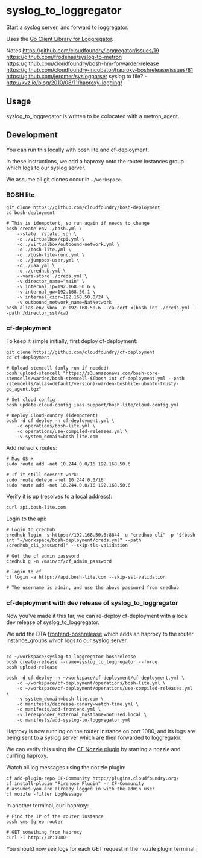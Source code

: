 # syslog_to_loggregator

Start a syslog server, and forward to [loggregator](https://github.com/cloudfoundry/loggregator).

Uses the [Go Client Library for Loggregator](https://github.com/cloudfoundry/go-loggregator).

Notes
https://github.com/cloudfoundry/loggregator/issues/19
https://github.com/frodenas/syslog-to-metron
https://github.com/cloudfoundry/bosh-hm-forwarder-release
https://github.com/cloudfoundry-incubator/haproxy-boshrelease/issues/81
https://github.com/jeromer/syslogparser
syslog to file? - http://kvz.io/blog/2010/08/11/haproxy-logging/

## Usage

syslog_to_loggregator is written to be colocated with a metron_agent.

## Development

You can run this locally with bosh lite and cf-deployment.

In these instructions, we add a haproxy onto the router instances group which logs to our syslog server.

We assume all git clones occur in `~/workspace`.

### BOSH lite

```
git clone https://github.com/cloudfoundry/bosh-deployment
cd bosh-deployment

# This is idempotent, so run again if needs to change
bosh create-env ./bosh.yml \
    --state ./state.json \
    -o ./virtualbox/cpi.yml \
    -o ./virtualbox/outbound-network.yml \
    -o ./bosh-lite.yml \
    -o ./bosh-lite-runc.yml \
    -o ./jumpbox-user.yml \
    -o ./uaa.yml \
    -o ./credhub.yml \
    --vars-store ./creds.yml \
    -v director_name="main" \
    -v internal_ip=192.168.50.6 \
    -v internal_gw=192.168.50.1 \
    -v internal_cidr=192.168.50.0/24 \
    -v outbound_network_name=NatNetwork
bosh alias-env vbox -e 192.168.50.6 --ca-cert <(bosh int ./creds.yml --path /director_ssl/ca)

```

### cf-deployment

To keep it simple initially, first deploy cf-deployment:

```
git clone https://github.com/cloudfoundry/cf-deployment
cd cf-deployment

# Upload stemcell (only run if needed)
bosh upload-stemcell "https://s3.amazonaws.com/bosh-core-stemcells/warden/bosh-stemcell-$(bosh int cf-deployment.yml --path /stemcells/alias=default/version)-warden-boshlite-ubuntu-trusty-go_agent.tgz"

# Set cloud config
bosh update-cloud-config iaas-support/bosh-lite/cloud-config.yml

# Deploy CloudFoundry (idempotent)
bosh -d cf deploy -n cf-deployment.yml \
    -o operations/bosh-lite.yml \
    -o operations/use-compiled-releases.yml \
    -v system_domain=bosh-lite.com
```

Add network routes:

```
# Mac OS X
sudo route add -net 10.244.0.0/16 192.168.50.6

# If it still doesn't work:
sudo route delete -net 10.244.0.0/16
sudo route add -net 10.244.0.0/16 192.168.50.6
```

Verify it is up (resolves to a local address):

```
curl api.bosh-lite.com
```

Login to the api:

```
# Login to credhub
credhub login -s https://192.168.50.6:8844 -u "credhub-cli" -p "$(bosh int "~/workspace/bosh-deployment/creds.yml" --path /credhub_cli_password)" --skip-tls-validation

# Get the cf admin password
credhub g -n /main/cf/cf_admin_password

# login to cf
cf login -a https://api.bosh-lite.com --skip-ssl-validation

# The username is admin, and use the above password from credhub
```

### cf-deployment with dev release of syslog_to_loggregator

Now you've made it this far, we can re-deploy cf-deployment with a local dev release of syslog_to_loggregator.

We add the DTA [frontend-boshrelease](https://github.com/govau/frontend-boshrelease) which adds an haproxy to
the router instance_groups which logs to our syslog server.

```

cd ~/workspace/syslog-to-loggregator-boshrelease
bosh create-release --name=syslog_to_loggregator --force
bosh upload-release

bosh -d cf deploy -n ~/workspace/cf-deployment/cf-deployment.yml \
    -o ~/workspace/cf-deployment/operations/bosh-lite.yml \
    -o ~/workspace/cf-deployment/operations/use-compiled-releases.yml \
    -v system_domain=bosh-lite.com \
    -o manifests/decrease-canary-watch-time.yml \
    -o manifests/add-frontend.yml \
    -v leresponder_external_hostname=notused.local \
    -o manifests/add-syslog-to-loggregator.yml
```

Haproxy is now running on the router instance on port 1080, and its logs are being sent to a syslog server which are then forwarded to loggregator.

We can verify this using the
[CF Nozzle plugin](https://github.com/cloudfoundry-attic/firehose-plugin) by starting a nozzle and curl'ing haproxy.

Watch all log messages using the nozzle plugin:

```
cf add-plugin-repo CF-Community http://plugins.cloudfoundry.org/
cf install-plugin "Firehose Plugin" -r CF-Community
# assumes you are already logged in with the admin user
cf nozzle -filter LogMessage
```

In another terminal, curl haproxy:

```
# Find the IP of the router instance
bosh vms |grep router

# GET something from haproxy
curl -I http://IP:1080
```

You should now see logs for each GET request in the nozzle plugin terminal.
